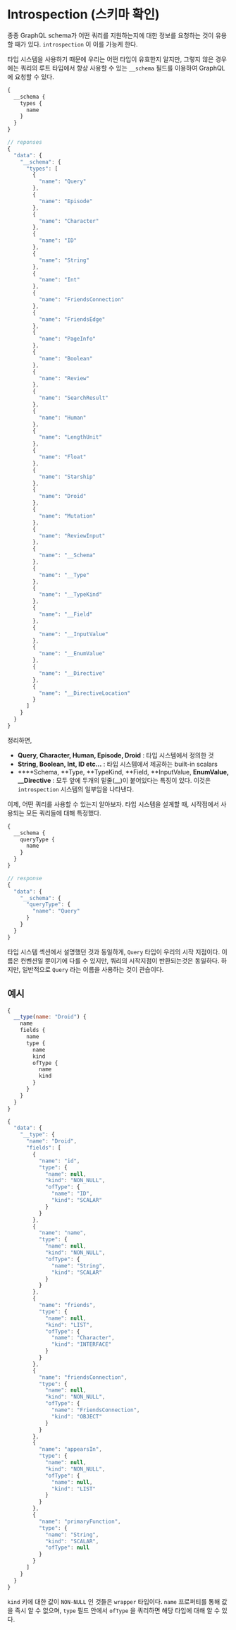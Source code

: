 # Introspection (스키마 확인)

종종 GraphQL schema가 어떤 쿼리를 지원하는지에 대한 정보를 요청하는 것이 유용할 때가 있다. `introspection` 이 이를 가능케 한다.

타입 시스템을 사용하기 때문에 우리는 어떤 타입이 유효한지 알지만, 그렇지 않은 경우에는 쿼리의 루트 타입에서 항상 사용할 수 있는 `__schema` 필드를 이용하여 GraphQL에 요청할 수 있다.

```js
{
  __schema {
    types {
      name
    }
  }
}

// reponses
{
  "data": {
    "__schema": {
      "types": [
        {
          "name": "Query"
        },
        {
          "name": "Episode"
        },
        {
          "name": "Character"
        },
        {
          "name": "ID"
        },
        {
          "name": "String"
        },
        {
          "name": "Int"
        },
        {
          "name": "FriendsConnection"
        },
        {
          "name": "FriendsEdge"
        },
        {
          "name": "PageInfo"
        },
        {
          "name": "Boolean"
        },
        {
          "name": "Review"
        },
        {
          "name": "SearchResult"
        },
        {
          "name": "Human"
        },
        {
          "name": "LengthUnit"
        },
        {
          "name": "Float"
        },
        {
          "name": "Starship"
        },
        {
          "name": "Droid"
        },
        {
          "name": "Mutation"
        },
        {
          "name": "ReviewInput"
        },
        {
          "name": "__Schema"
        },
        {
          "name": "__Type"
        },
        {
          "name": "__TypeKind"
        },
        {
          "name": "__Field"
        },
        {
          "name": "__InputValue"
        },
        {
          "name": "__EnumValue"
        },
        {
          "name": "__Directive"
        },
        {
          "name": "__DirectiveLocation"
        }
      ]
    }
  }
}
```

정리하면,

- **Query, Character, Human, Episode, Droid** : 타입 시스템에서 정의한 것
- **String, Boolean, Int, ID etc...** : 타입 시스템에서 제공하는 built-in scalars
- ****Schema, **Type, **TypeKind, **Field, **InputValue, **EnumValue, \_\_Directive** : 모두 앞에 두개의 밑줄(\_\_)이 붙어있다는 특징이 있다. 이것은 `introspection` 시스템의 일부임을 나타낸다.

이제, 어떤 쿼리를 사용할 수 있는지 알아보자. 타입 시스템을 설계할 때, 시작점에서 사용되는 모든 쿼리들에 대해 특정했다.

```js
{
  __schema {
    queryType {
      name
    }
  }
}

// response
{
  "data": {
    "__schema": {
      "queryType": {
        "name": "Query"
      }
    }
  }
}
```

타입 시스템 섹션에서 설명했던 것과 동일하게, `Query` 타입이 우리의 시작 지점이다. 이름은 컨벤션일 뿐이기에 다를 수 있지만, 쿼리의 시작지점이 반환되는것은 동일하다. 하지만, 일반적으로 `Query` 라는 이름을 사용하는 것이 관습이다.

## 예시

```js
{
  __type(name: "Droid") {
    name
    fields {
      name
      type {
        name
        kind
        ofType {
          name
          kind
        }
      }
    }
  }
}
```

```js
{
  "data": {
    "__type": {
      "name": "Droid",
      "fields": [
        {
          "name": "id",
          "type": {
            "name": null,
            "kind": "NON_NULL",
            "ofType": {
              "name": "ID",
              "kind": "SCALAR"
            }
          }
        },
        {
          "name": "name",
          "type": {
            "name": null,
            "kind": "NON_NULL",
            "ofType": {
              "name": "String",
              "kind": "SCALAR"
            }
          }
        },
        {
          "name": "friends",
          "type": {
            "name": null,
            "kind": "LIST",
            "ofType": {
              "name": "Character",
              "kind": "INTERFACE"
            }
          }
        },
        {
          "name": "friendsConnection",
          "type": {
            "name": null,
            "kind": "NON_NULL",
            "ofType": {
              "name": "FriendsConnection",
              "kind": "OBJECT"
            }
          }
        },
        {
          "name": "appearsIn",
          "type": {
            "name": null,
            "kind": "NON_NULL",
            "ofType": {
              "name": null,
              "kind": "LIST"
            }
          }
        },
        {
          "name": "primaryFunction",
          "type": {
            "name": "String",
            "kind": "SCALAR",
            "ofType": null
          }
        }
      ]
    }
  }
}
```

`kind` 키에 대한 값이 `NON-NULL` 인 것들은 `wrapper` 타입이다. `name` 프로퍼티를 통해 값을 즉시 알 수 없으며, `type` 필드 안에서 `ofType` 을 쿼리하면 해당 타입에 대해 알 수 있다.
